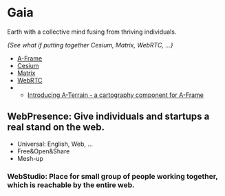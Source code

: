 # Gaia
Earth with a collective mind fusing from thriving individuals.


*{See what if putting together Cesium, Matrix, WebRTC, ...}*
* [A-Frame](https://github.com/aframevr)
* [Cesium](https://github.com/AnalyticalGraphicsInc)
* [Matrix](https://github.com/matrix-org)
* [WebRTC](https://github.com/muaz-khan/WebRTC-Experiment)
* * [Introducing A-Terrain - a cartography component for A-Frame](https://blog.mozvr.com/introducing-a-terrain/)

## WebPresence: Give individuals and startups a real stand on the web.
* Universal: English, Web, ...
* Free&Open&Share
* Mesh-up

### WebStudio: Place for small group of people working together, which is reachable by the entire web.
